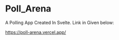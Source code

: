 # Poll_Arena

A Polling App Created In Svelte. Link in Given below:

https://poll-arena.vercel.app/

